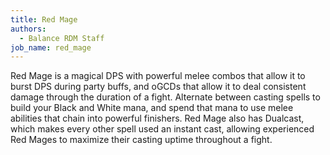 ```yaml
---
title: Red Mage
authors:
  - Balance RDM Staff
job_name: red_mage
---
```

Red Mage is a magical DPS with powerful melee combos that allow it to burst DPS during party buffs, and oGCDs that allow it to deal consistent damage through the duration of a fight. Alternate between casting spells to build your Black and White mana, and spend that mana to use melee abilities that chain into powerful finishers. Red Mage also has Dualcast, which makes every other spell used an instant cast, allowing experienced Red Mages to maximize their casting uptime throughout a fight.